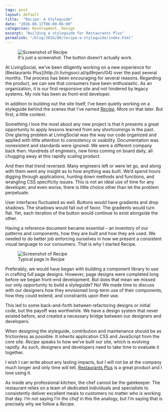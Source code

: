 ```yaml
---
tags: post
layout: default
title:  "Recipe: A Styleguide"
date: "2016-08-17T06:00-06:00"
categories: Development, Design
excerpt: "Building a styleguide for Restaurants Plus"
permalink: "/blog/2016/08/recipe-a-styleguide/index.html"
---
```

<figure class="full">
<img src="/images/recipe-front.png" alt="Screenshot of Recipe"/>
<figcaption>It's just a screenshot. The button doesn’t actually work.</figcaption>
</figure>
<div class="body-copy wrap" markdown="1">
At LivingSocial, we’ve been diligently working on a new experience for [Restaurants Plus](http://r.livingsoci.al/qd9njwn/04) over the past several months. The process has been encouraging for several reasons. Regarding the product, we can see that consumers have been enthusiastic. As an organization, it is our first responsive site and not hindered by legacy systems. My role has been as front-end developer.

In addition to building out the site itself, I’ve been quietly working on a styleguide behind the scenes that I’ve named _[Recipe](https://www.livingsocial.com/restaurants-plus-rewards/styleguide)_. More on that later. But first, a little context.

Something I love the most about any new project is that it presents a great opportunity to apply lessons learned from any shortcomings in the past. One glaring problem at LivingSocial was the way our code organized and applied with little attention to consistency or usability. Documentation was nonexistent and standards were ignored. We were a different company back then. Hundreds of engineers, new hires coming on board daily, all chugging away at this rapidly scaling product.

And then that trend reversed. Many engineers left or were let go, and along with them went any insight as to how anything was built. We’d spend hours digging through applications, hunting down methods and functions, and wrangling CSS specificity issues. This is not an ideal use of time for any developer, and even worse, there is little choice other than let the problem perpetuate.

User interfaces fluctuated as well. Buttons would have gradients and drop shadows. The shadows would fall out of favor. The gradients would turn flat. Yet, each iteration of the button would continue to exist alongside the other.

Having a reference document became essential – an inventory of our patterns and components, how they are built and how they are used. We needed to do better job enforcing ourselves in how we present a consistent visual language to our consumers. That is why I started Recipe.

<figure class="border">
<img src="/images/recipe.png" alt="Screenshot of Recipe"/>
<figcaption>Typical page in Recipe</figcaption>
</figure>

Preferably, we would have began with building a component library to use in crafting full page designs. However, page designs were completed long before we began front-end development. But does that mean we missed our only opportunity to build a styleguide? No! We made time to discuss with our designers how they envisioned long-term use of their components, how they could extend, and constraints upon their use.

This led to some back-and-forth between refactoring designs or initial code, but the payoff was worthwhile. We have a design system that never existed before, and created a necessary bridge between our designers and developers.

When designing the styleguide, contribution and maintenance should be as frictionless as possible. It inherits application CSS and JavaScript from the core site. _Recipe_ speaks to how we’ve built our site, which is evolving rapidly. As such, designers and developers need to take time to evaluate it together.

I wish I can write about any lasting impacts, but I will not be at the company much longer and only time will tell. [Restaurants Plus](http://r.livingsoci.al/qd9njwn/04) is a great product and I love using it.

As inside any professional kitchen, the chef cannot be the gatekeeper. The restaurant relies on a team of dedicated individuals and specialists to consistently deliver excellent meals to customers no matter who is working that day. I’m not saying I’m _the chef_ in this the analogy, but I’m saying that is precisely why we follow a _Recipe_.
</div>